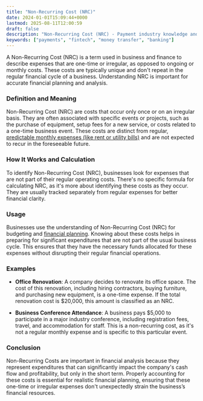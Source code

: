 ```yaml
---
title: "Non-Recurring Cost (NRC)"
date: 2024-01-01T15:09:44+0000
lastmod: 2025-08-11T12:00:59
draft: false
description: "Non-Recurring Cost (NRC) - Payment industry knowledge and insights"
keywords: ["payments", "fintech", "money transfer", "banking"]
---
```


A Non-Recurring Cost (NRC) is a term used in business and finance to describe expenses that are one-time or irregular, as opposed to ongoing or monthly costs. These costs are typically unique and don't repeat in the regular financial cycle of a business. Understanding NRC is important for accurate financial planning and analysis.

### Definition and Meaning

Non-Recurring Cost (NRC) are costs that occur only once or on an irregular basis. They are often associated with specific events or projects, such as the purchase of equipment, setup fees for a new service, or costs related to a one-time business event. These costs are distinct from regular, [predictable monthly expenses (like rent or utility bills)](https://faisalkhanllc.xyz/resources/payments-wiki/m/monthly-recurring-cost-mrc/) and are not expected to recur in the foreseeable future.

### How It Works and Calculation

To identify Non-Recurring Cost (NRC), businesses look for expenses that are not part of their regular operating costs. There's no specific formula for calculating NRC, as it's more about identifying these costs as they occur. They are usually tracked separately from regular expenses for better financial clarity.

### Usage

Businesses use the understanding of Non-Recurring Cost (NRC) for budgeting and [financial planning](https://faisalkhanllc.xyz/resources/payments-wiki/f/financial-planning/). Knowing about these costs helps in preparing for significant expenditures that are not part of the usual business cycle. This ensures that they have the necessary funds allocated for these expenses without disrupting their regular financial operations.

### Examples

- **Office Renovation**: A company decides to renovate its office space. The cost of this renovation, including hiring contractors, buying furniture, and purchasing new equipment, is a one-time expense. If the total renovation cost is $20,000, this amount is classified as an NRC.

- **Business Conference Attendance**: A business pays $5,000 to participate in a major industry conference, including registration fees, travel, and accommodation for staff. This is a non-recurring cost, as it's not a regular monthly expense and is specific to this particular event.

### Conclusion

Non-Recurring Costs are important in financial analysis because they represent expenditures that can significantly impact the company's cash flow and profitability, but only in the short term. Properly accounting for these costs is essential for realistic financial planning, ensuring that these one-time or irregular expenses don't unexpectedly strain the business’s financial resources.